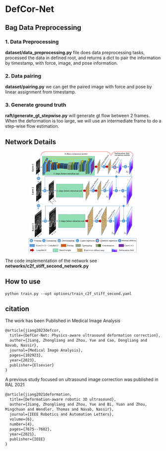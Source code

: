 # DefCor-Net

## Bag Data Preprocessing


### 1. Data Preprocessing
**dataset/data_preprocessing.py** file does data preprocessing tasks, processed the data in defined root, and returns a dict to pair the information by timestamp, with force, image, and pose information.

### 2. Data pairing
**dataset/pairing.py** we can get the paired image with force and pose by linear assignment from timestamp.

### 3. Generate ground truth

**raft/generate_gt_stepwise.py** will generate gt flow between 2 frames. When the deformation is too large, we will use an intermediate frame to do a step-wise flow estimation.

## Network Details
<p align="center">
<img src="src/overview.png" alt="drawing" width="70%" />
</p>

The code implementation of the network see **networks/c2f_stiff_second_network.py**

## How to use
```
python train.py --opt options/train_c2f_stiff_second.yaml
```

## citation
The work has been Published in Medical Image Analysis
```
@article{jiang2023defcor,
  title={DefCor-Net: Physics-aware ultrasound deformation correction},
  author={Jiang, Zhongliang and Zhou, Yue and Cao, Dongliang and Navab, Nassir},
  journal={Medical Image Analysis},
  pages={102923},
  year={2023},
  publisher={Elsevier}
}
```

A previous study focused on ultrasound image correction was published in RAL 2021
```
@article{jiang2021deformation,
  title={Deformation-aware robotic 3D ultrasound},
  author={Jiang, Zhongliang and Zhou, Yue and Bi, Yuan and Zhou, Mingchuan and Wendler, Thomas and Navab, Nassir},
  journal={IEEE Robotics and Automation Letters},
  volume={6},
  number={4},
  pages={7675--7682},
  year={2021},
  publisher={IEEE}
}
```
